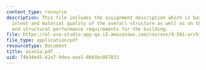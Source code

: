 ```yaml
---
content_type: resource
description: This file includes the assignment description which is based on the architectural
  intent and material quality of the overall structure as well as on the environmental
  and structural performance requirements for the building.
file: https://ol-ocw-studio-app-qa.s3.amazonaws.com/courses/4-501-architectural-construction-and-computation-fall-2005/74b34e4542a79deaaea18b03bc867833_assn1a.pdf
file_type: application/pdf
resourcetype: Document
title: assn1a.pdf
uid: 74b34e45-42a7-9dea-aea1-8b03bc867833
---
```


